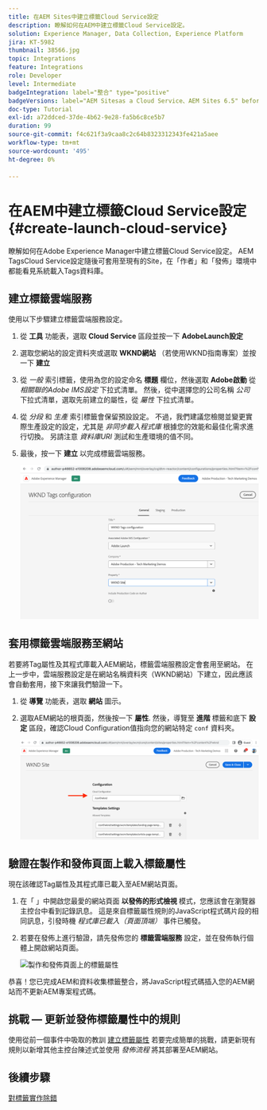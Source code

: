 ```yaml
---
title: 在AEM Sites中建立標籤Cloud Service設定
description: 瞭解如何在AEM中建立標籤Cloud Service設定。
solution: Experience Manager, Data Collection, Experience Platform
jira: KT-5982
thumbnail: 38566.jpg
topic: Integrations
feature: Integrations
role: Developer
level: Intermediate
badgeIntegration: label="整合" type="positive"
badgeVersions: label="AEM Sitesas a Cloud Service、AEM Sites 6.5" before-title="false"
doc-type: Tutorial
exl-id: a72ddced-37de-4b62-9e28-fa5b6c8ce5b7
duration: 99
source-git-commit: f4c621f3a9caa8c2c64b8323312343fe421a5aee
workflow-type: tm+mt
source-wordcount: '495'
ht-degree: 0%

---
```


# 在AEM中建立標籤Cloud Service設定 {#create-launch-cloud-service}

瞭解如何在Adobe Experience Manager中建立標籤Cloud Service設定。 AEM TagsCloud Service設定隨後可套用至現有的Site，在「作者」和「發佈」環境中都能看見系統載入Tags資料庫。

## 建立標籤雲端服務

使用以下步驟建立標籤雲端服務設定。

1. 從 **工具** 功能表，選取 **Cloud Service** 區段並按一下 **AdobeLaunch設定**
1. 選取您網站的設定資料夾或選取 **WKND網站** （若使用WKND指南專案）並按一下 **建立**
1. 從 _一般_ 索引標籤，使用為您的設定命名 **標題** 欄位，然後選取 **Adobe啟動** 從 _相關聯的Adobe IMS設定_ 下拉式清單。 然後，從中選擇您的公司名稱 _公司_ 下拉式清單，選取先前建立的屬性，從 _屬性_ 下拉式清單。
1. 從 _分段_ 和 _生產_ 索引標籤會保留預設設定。 不過，我們建議您檢閱並變更實際生產設定的設定，尤其是 _非同步載入程式庫_ 根據您的效能和最佳化需求進行切換。 另請注意 _資料庫URI_ 測試和生產環境的值不同。
1. 最後，按一下 **建立** 以完成標籤雲端服務。

   ![標籤Cloud Service設定](assets/launch-cloud-services-config.png)

## 套用標籤雲端服務至網站

若要將Tag屬性及其程式庫載入AEM網站，標籤雲端服務設定會套用至網站。 在上一步中，雲端服務設定是在網站名稱資料夾（WKND網站）下建立，因此應該會自動套用，接下來讓我們驗證一下。

1. 從 **導覽** 功能表，選取 **網站** 圖示。

1. 選取AEM網站的根頁面，然後按一下 **屬性**. 然後，導覽至 **進階** 標籤和底下 **設定** 區段，確認Cloud Configuration值指向您的網站特定 `conf` 資料夾。

   ![套用Cloud Service設定至網站](assets/apply-cloud-services-config-to-site.png)

## 驗證在製作和發佈頁面上載入標籤屬性

現在該確認Tag屬性及其程式庫已載入至AEM網站頁面。

1. 在「 」中開啟您最愛的網站頁面 **以發佈的形式檢視** 模式，您應該會在瀏覽器主控台中看到記錄訊息。 這是來自標籤屬性規則的JavaScript程式碼片段的相同訊息，引發時機 _程式庫已載入（頁面頂端）_ 事件已觸發。

1. 若要在發佈上進行驗證，請先發佈您的 **標籤雲端服務** 設定，並在發佈執行個體上開啟網站頁面。

   ![製作和發佈頁面上的標籤屬性](assets/tag-property-on-author-publish-pages.png)

恭喜！您已完成AEM和資料收集標籤整合，將JavaScript程式碼插入您的AEM網站而不更新AEM專案程式碼。

## 挑戰 — 更新並發佈標籤屬性中的規則

使用從前一個事件中吸取的教訓 [建立標籤屬性](./create-tag-property.md) 若要完成簡單的挑戰，請更新現有規則以新增其他主控台陳述式並使用 _發佈流程_ 將其部署至AEM網站。

## 後續步驟

[對標籤實作除錯](debug-tags-implementation.md)
